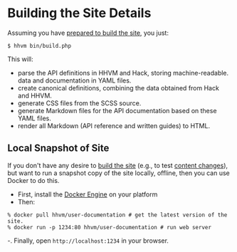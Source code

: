 # Building the Site Details

Assuming you have [prepared to build the site](README.md#build-the-site-locally), you just:

```
$ hhvm bin/build.php
```

This will:

 - parse the API definitions in HHVM and Hack, storing machine-readable.
   data and documentation in YAML files.
 - create canonical definitions, combining the data obtained from Hack and HHVM.
 - generate CSS files from the SCSS source.
 - generate Markdown files for the API documentation based on these YAML files.
 - render all Markdown (API reference and written guides) to HTML.

## Local Snapshot of Site

If you don't have any desire to [build the site](README.md#build-the-site-locally) (e.g., to test [content changes](#contributing-content)), but want to run a snapshot copy of the site locally, offline, then you can use Docker to do this.

- First, install the [Docker Engine](https://docs.docker.com/) on your platform
- Then:

```
% docker pull hhvm/user-documentation # get the latest version of the site.
% docker run -p 1234:80 hhvm/user-documentation # run web server
```

-. Finally, open `http://localhost:1234` in your browser.
